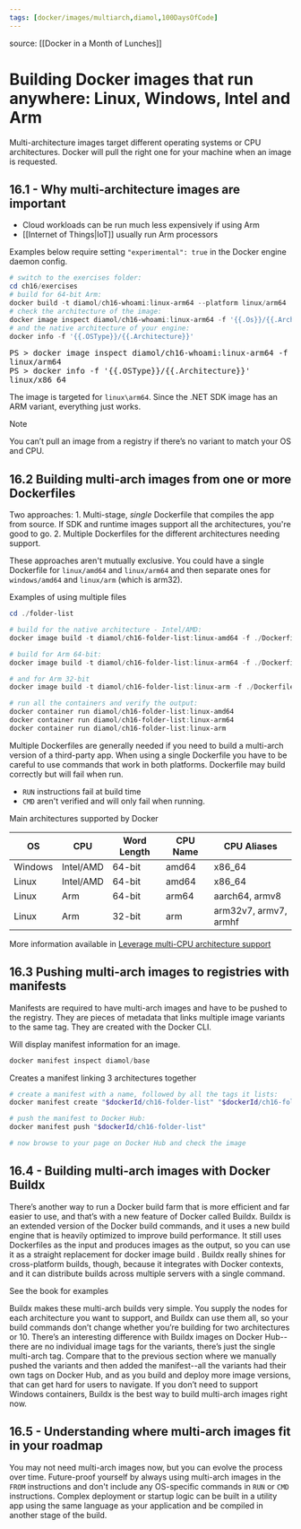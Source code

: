 ```yaml
---
tags: [docker/images/multiarch,diamol,100DaysOfCode]
---
```


source: [[Docker in a Month of Lunches]]

# Building Docker images that run anywhere: Linux, Windows, Intel and Arm

Multi-architecture images target different operating systems or CPU architectures.  Docker will pull the right one for your machine when an image is requested.

## 16.1 - Why multi-architecture images are important
- Cloud workloads can be run much less expensively if using Arm
- [[Internet of Things|IoT]] usually run Arm processors

Examples below require setting `"experimental": true` in the Docker engine daemon config.

```powershell
# switch to the exercises folder:
cd ch16/exercises
# build for 64-bit Arm:
docker build -t diamol/ch16-whoami:linux-arm64 --platform linux/arm64 ./whoami
# check the architecture of the image:
docker image inspect diamol/ch16-whoami:linux-arm64 -f '{{.Os}}/{{.Architecture}}'
# and the native architecture of your engine:
docker info -f '{{.OSType}}/{{.Architecture}}'
```

<pre>
PS > docker image inspect diamol/ch16-whoami:linux-arm64 -f '{{.Os}}/{{.Architecture}}'
linux/arm64
PS > docker info -f '{{.OSType}}/{{.Architecture}}'
linux/x86_64
</pre>

The image is targeted for `linux\arm64`.  Since the .NET SDK image has an ARM variant, everything just works.

>[!NOTE]
> You can’t pull an image from a registry if there’s no variant to match your OS and CPU.

## 16.2 Building multi-arch images from one or more Dockerfiles

Two approaches:
	1.  Multi-stage, *single* Dockerfile that compiles the app from source.  If SDK and runtime images support all the architectures, you're good to go.
	2. Multiple Dockerfiles for the different architectures needing support.

These approaches aren't mutually exclusive.  You could have a single Dockerfile for `linux/amd64` and `linux/arm64` and then separate ones for `windows/amd64` and `linux/arm` (which is arm32).

Examples of using multiple files
```powershell
cd ./folder-list

# build for the native architecture - Intel/AMD:
docker image build -t diamol/ch16-folder-list:linux-amd64 -f ./Dockerfile.linux-amd64 .

# build for Arm 64-bit:
docker image build -t diamol/ch16-folder-list:linux-arm64 -f ./Dockerfile.linux-arm64 --platform linux/arm64 .

# and for Arm 32-bit
docker image build -t diamol/ch16-folder-list:linux-arm -f ./Dockerfile.linux-arm --platform linux/arm .

# run all the containers and verify the output:
docker container run diamol/ch16-folder-list:linux-amd64
docker container run diamol/ch16-folder-list:linux-arm64
docker container run diamol/ch16-folder-list:linux-arm
```

Multiple Dockerfiles are generally needed if you need to build a multi-arch version of a third-party app.  When using a single Dockerfile you have to be careful to use commands that work in both platforms.  Dockerfile may build correctly but will fail when run.
- `RUN` instructions fail at build time
- `CMD` aren't verified and will only fail when running.

Main architectures supported by Docker

| OS      | CPU       | Word Length | CPU Name | CPU Aliases           |
|---------|-----------|-------------|----------|-----------------------|
| Windows | Intel/AMD | 64-bit      | amd64    | x86_64                |
| Linux   | Intel/AMD | 64-bit      | amd64    | x86_64                |
| Linux   | Arm       | 64-bit      | arm64    | aarch64, armv8        |
| Linux   | Arm       | 32-bit      | arm      | arm32v7, armv7, armhf |


More information available in [Leverage multi-CPU architecture support](https://docs.docker.com/desktop/multi-arch/)

## 16.3 Pushing multi-arch images to registries with manifests

Manifests are required to have multi-arch images and have to be pushed to the registry.  They are pieces of metadata that links multiple image variants to the same tag.  They are created with the Docker CLI.

Will display manifest information for an image.
```powershell
docker manifest inspect diamol/base
```

Creates a manifest linking 3 architectures together
```powershell
# create a manifest with a name, followed by all the tags it lists:
docker manifest create "$dockerId/ch16-folder-list" "$dockerId/ch16-folder-list:linux-amd64" "$dockerId/ch16-folder-list:linux-arm64" "$dockerId/ch16-folder-list:linux-arm"

# push the manifest to Docker Hub:
docker manifest push "$dockerId/ch16-folder-list"

# now browse to your page on Docker Hub and check the image
```

## 16.4 - Building multi-arch images with Docker Buildx
There’s another way to run a Docker build farm that is more efficient and far easier to use, and that’s with a new feature of Docker called Buildx. Buildx is an extended version of the Docker build commands, and it uses a new build engine that is heavily optimized to improve build performance. It still uses Dockerfiles as the input and produces images as the output, so you can use it as a straight replacement for docker image build . Buildx really shines for cross-platform builds, though, because it integrates with Docker contexts, and it can distribute builds across multiple servers with a single command.

See the book for examples

Buildx makes these multi-arch builds very simple. You supply the nodes for each architecture you want to support, and Buildx can use them all, so your build commands don’t change whether you’re building for two architectures or 10. There’s an interesting difference with Buildx images on Docker Hub--there are no individual image tags for the variants, there’s just the single multi-arch tag. Compare that to the previous section where we manually pushed the variants and then added the manifest--all the variants had their own tags on Docker Hub, and as you build and deploy more image versions, that can get hard for users to navigate. If you don’t need to support Windows containers, Buildx is the best way to build multi-arch images right now.

## 16.5 - Understanding where multi-arch images fit in your roadmap

You may not need multi-arch images now, but you can evolve the process over time.  Future-proof yourself by always using multi-arch images in the `FROM` instructions and don't include any OS-specific commands in `RUN` or `CMD` instructions.  Complex deployment or startup logic can be built in a utility app using the same language as your application and be compiled in another stage of the build.